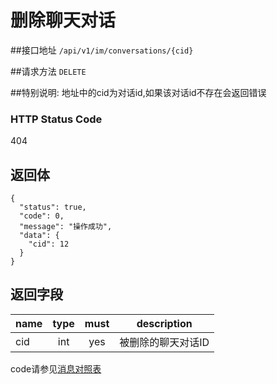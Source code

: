 # 删除聊天对话

##接口地址
`/api/v1/im/conversations/{cid}`

##请求方法
`DELETE `

##特别说明:
地址中的cid为对话id,如果该对话id不存在会返回错误

### HTTP Status Code

404

## 返回体
```json5
{
  "status": true,
  "code": 0,
  "message": "操作成功",
  "data": {
    "cid": 12
  }
}
```

## 返回字段
| name     | type     | must     | description |
|----------|:--------:|:--------:|:--------:|
| cid  | int      | yes      | 被删除的聊天对话ID |


code请参见[消息对照表](消息对照表.md)

